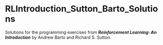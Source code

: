# RLIntroduction_Sutton_Barto_Solutions

Solutions for the programming exercises from ***Reinforcement Learning: An Introduction*** by Andrew Barto and Richard S. Sutton.
